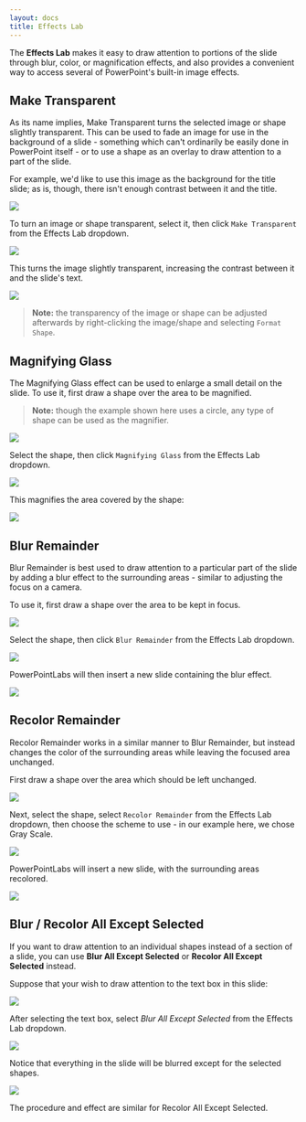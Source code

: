 ```yaml
---
layout: docs
title: Effects Lab
---
```


The **Effects Lab** makes it easy to draw attention to portions of the slide through blur, color, or magnification effects, and also provides a convenient way to access several of PowerPoint's built-in image effects.

## <a class="anchor-bookmark" id="make-transparent"></a> Make Transparent

As its name implies, Make Transparent turns the selected image or shape slightly transparent. This can be used to fade an image for use in the background of a slide - something which can't ordinarily be easily done in PowerPoint itself - or to use a shape as an overlay to draw attention to a part of the slide.

For example, we'd like to use this image as the background for the title slide; as is, though, there isn't enough contrast between it and the title.

<img class="box-shadow" src="/img/docs/effects-lab-1.png">

To turn an image or shape transparent, select it, then click `Make Transparent` from the Effects Lab dropdown.

<img class="box-shadow" src="/img/docs/effects-lab-2.png">

This turns the image slightly transparent, increasing the contrast between it and the slide's text.

<img class="box-shadow" src="/img/docs/effects-lab-3.png">

> **Note:** the transparency of the image or shape can be adjusted afterwards by right-clicking the image/shape and selecting `Format Shape`.

## <a class="anchor-bookmark" id="magnifying-glass"></a> Magnifying Glass

The Magnifying Glass effect can be used to enlarge a small detail on the slide. To use it, first draw a shape over the area to be magnified.

> **Note:** though the example shown here uses a circle, any type of shape can be used as the magnifier.

<img class="box-shadow" src="/img/docs/effects-lab-4.png">

Select the shape, then click `Magnifying Glass` from the Effects Lab dropdown.

<img class="box-shadow" src="/img/docs/effects-lab-5.png">

This magnifies the area covered by the shape:

<img class="box-shadow" src="/img/docs/effects-lab-6.png">

## <a class="anchor-bookmark" id="blur-remainder"></a> Blur Remainder

Blur Remainder is best used to draw attention to a particular part of the slide by adding a blur effect to the surrounding areas - similar to adjusting the focus on a camera.

To use it, first draw a shape over the area to be kept in focus.

<img class="box-shadow" src="/img/docs/effects-lab-7.png">

Select the shape, then click `Blur Remainder` from the Effects Lab dropdown.

<img class="box-shadow" src="/img/docs/effects-lab-8.png">

PowerPointLabs will then insert a new slide containing the blur effect.

<img class="box-shadow" src="/img/docs/effects-lab-9.png">


## <a class="anchor-bookmark" id="recolor-remainder"></a> Recolor Remainder

Recolor Remainder works in a similar manner to Blur Remainder, but instead changes the color of the surrounding areas while leaving the focused area unchanged.

First draw a shape over the area which should be left unchanged.

<img class="box-shadow" src="/img/docs/effects-lab-7.png">

Next, select the shape, select `Recolor Remainder` from the Effects Lab dropdown, then choose the scheme to use - in our example here, we chose Gray Scale.

<img class="box-shadow" src="/img/docs/effects-lab-10.png">

PowerPointLabs will insert a new slide, with the surrounding areas recolored.

<img class="box-shadow" src="/img/docs/effects-lab-11.png">


## <a class="anchor-bookmark" id="blur-recolor-all-except-selected"></a> Blur / Recolor All Except Selected

If you want to draw attention to an individual shapes instead of a section of a slide, you can use **Blur All Except Selected** or **Recolor All Except Selected** instead.

Suppose that your wish to draw attention to the text box in this slide:

<img class="box-shadow" src="/img/docs/effects-lab-13.png">

After selecting the text box, select *Blur All Except Selected* from the Effects Lab dropdown.

<img class="box-shadow" src="/img/docs/effects-lab-12.png">

Notice that everything in the slide will be blurred except for the selected shapes.

<img class="box-shadow" src="/img/docs/effects-lab-14.png">

The procedure and effect are similar for Recolor All Except Selected.
